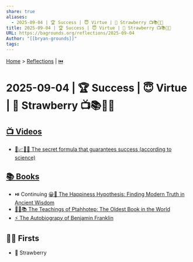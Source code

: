 ```yaml
---
share: true
aliases:
  - 2025-09-04 | 🏆 Success | 😇 Virtue | 🍓 Strawberry 📺📚👶🏼
title: 2025-09-04 | 🏆 Success | 😇 Virtue | 🍓 Strawberry 📺📚👶🏼
URL: https://bagrounds.org/reflections/2025-09-04
Author: "[[bryan-grounds]]"
tags:
---
```

[Home](../index.md) > [Reflections](./index.md) | [⏮️](./2025-09-03.md)  
# 2025-09-04 | 🏆 Success | 😇 Virtue | 🍓 Strawberry 📺📚👶🏼  
## [📺 Videos](../videos/index.md)  
- [🧪📈✅💡 The secret formula that guarantees success (according to science)](../videos/the-secret-formula-that-guarantees-success-according-to-science.md)  
  
## [📚 Books](../books/index.md)  
- ⏯️ Continuing [😀📜 The Happiness Hypothesis: Finding Modern Truth in Ancient Wisdom](../books/the-happiness-hypothesis-finding-modern-truth-in-ancient-wisdom.md)  
- [👴🏽📚 The Teachings of Ptahhotep: The Oldest Book in the World](../books/the-teachings-of-ptahhotep-the-oldest-book-in-the-world.md)  
- [⚡️ The Autobiograpy of Benjamin Franklin](../books/the-autobiography-of-benjamin-franklin.md)  
  
## 👶🏼 Firsts  
- 🍓 Strawberry